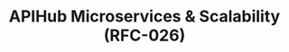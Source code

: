 ---
title: APIHub Microservices & Scalability (RFC-026) 
layout: home
parent: Open DSU Advanced
nav_order: 8
---